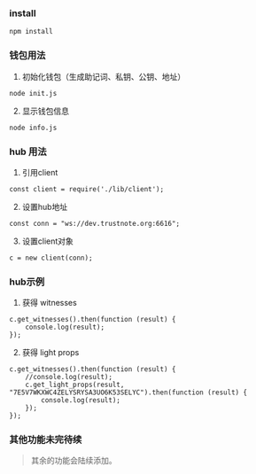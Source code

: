### install
```
npm install
```

### 钱包用法

1. 初始化钱包（生成助记词、私钥、公钥、地址）

```
node init.js
```

2. 显示钱包信息

```
node info.js
```

### hub 用法

1. 引用client

```
const client = require('./lib/client');
```

2. 设置hub地址

```
const conn = "ws://dev.trustnote.org:6616";
```

3. 设置client对象

```
c = new client(conn);
```

### hub示例
1. 获得 witnesses

```
c.get_witnesses().then(function (result) {
    console.log(result);
});
```

2. 获得 light props

```
c.get_witnesses().then(function (result) {
    //console.log(result);
    c.get_light_props(result, "7E5V7WKXWC4ZELYSRYSA3UO6K53SELYC").then(function (result) {
        console.log(result);
    });
});
```

### 其他功能未完待续

> 其余的功能会陆续添加。